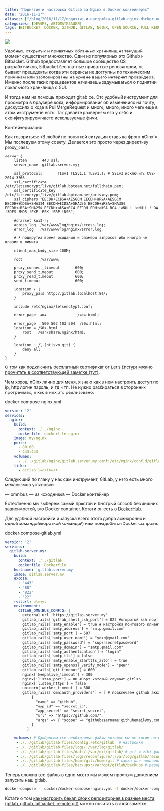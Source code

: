 ```yaml
---
title: "Поднятие и настройка Gitlab за Nginx в Docker контейнерах"
date: "2016-11-27"
aliases: ["/blog/2016/11/27/поднятие-и-настройка-gitlab-nginx-docker-контейнер/"]
categories: [DEVOPS, АВТОМАТИЗАЦИЯ]
tags: [BITBUCKET, DOCKER, GITHUB, GITLAB, NGINX, OPEN SOURCE, PULL REQUEST, RIGHT WAY, SERVER, ОПОВЕЩЕНИЯ]
---
```


![](/img/gitlab-nginx/c29716049a4fba84170901e80ffae117.jpg)

Удобных, открытых и приватных облачных хранилищ на текущий момент существует множество. 
Одни из популярных это Github и Bitbacket. Github предоставляет большое сообщество OS разработчиков, 
Bitbacket бесплатные приватные репозитории, но бывают прецеденты когда эти сервисы не доступны по 
техническим причинам или заблокированы на уровне вашего интернет провайдера. Именно после таких 
прецедентов начинаешь задумываться о поднятии локального хранилища с GUI.

И тогда нам на помощь приходит gitlab ce. Это удобный инструмент для просмотра в браузере кода, 
информирования об изменениях на почту, дискуссиях о коде в PullMergeRequest и много, много, много 
чего еще в этом инструменте есть. Так давайте развернем его у себя и сконфигурируем часто используемые фичи.

Контейнеризация

Как говориться: «В любой не понятной ситуации ставь на фронт nGinx!». Мы последуем этому совету.
Делается это просто через директиву proxy_pass.

```text
server {
    listen       443 ssl;
    server_name  gitlab.server.my;

    ssl_protocols       TLSv1 TLSv1.1 TLSv1.2; # SSLv3 исключить CVE-2014-3566
    ssl_certificate    /etc/letsencrypt/live/gitlab.bpteam.net/fullchain.pem;
    ssl_certificate_key    /etc/letsencrypt/live/gitlab.bpteam.net/privkey.pem;
    ssl_ciphers "EECDH+ECDSA+AESGCM EECDH+aRSA+AESGCM EECDH+ECDSA+SHA384 EECDH+ECDSA+SHA256 EECDH+aRSA+SHA384 EECDH+aRSA+SHA256 EECDH+aRSA+RC4 EECDH EDH+aRSA RC4 !aNULL !eNULL !LOW !3DES !MD5 !EXP !PSK !SRP !DSS";

    #charset koi8-r;
    access_log  /var/www/log/nginx/access.log;
    error_log   /var/www/log/nginx/error.log;

    # Я подкрутил время ожидания и размеры запросов ибо иногда не влазил в лимиты

    client_max_body_size 300M;

    root        /var/www;

    proxy_connect_timeout       600;
    proxy_send_timeout          600;
    proxy_read_timeout          600;
    send_timeout                600;

    location / {
        proxy_pass http://gitlab.localhost:80/;
    }

    include /etc/nginx/letsenctypt.conf;

    error_page  404              /404.html;

    error_page   500 502 503 504  /50x.html;
    location = /50x.html {
        root   /usr/share/nginx/html;
    }

    location ~ /\.(ht|svn|git) {
        deny all;
    }
}
```

[О том как подключить бесплатный сертификат от Let’s Encrypt можно прочитать в соответствующей заметке (тут)](/posts/2016-10-15-пусть-всегда-будет-SSL-подключение-lets-encrypt-к-вашему-домену).

Чем хорош nGinx лично для меня, я знаю как в нем настроить доступ по ip, http логин пароль, 
и тд и тп. Не нужно разбираться в сторонних программах, и как в них это реализовано.

docker-compose-nginx.yml

```yaml
version: '2'
services:
  nginx:
    build:
      context: ./../nginx
      dockerfile: dockerfile-nginx
    image: my/nginx
    ports:
      - 80:80
      - 443:443
    volumes:
      - ./../gitlab/nginx/gitlab.server.my.conf:/etc/nginx/conf.d/gitlab.erver.my.conf
    links:
      - gitlab.localhost
```

Следующий по плану у нас сам инструмент, GitLab, у него есть много механизмов установки

— omnibus
— из исходников
— Docker контейнер

Естественно мы выберем самый простой и быстрый способ без лишних зависимостей, 
это Docker container. Кстати он есть в [DockerHub](https://hub.docker.com/r/gitlab/gitlab-ce/).

Для удобной настройки и запуска всего этого добра асинхронно и одной командой(короткой командой) нам понадобится Docker compose.

docker-compose-gitlab.yml

```yaml
version: '2'
services:
  gitlab.server.my:
    build:
      context: ./../gitlab
      dockerfile: Dockerfile
    hostname: 'gitlab.server.my'
    image: gitlab.server.my
    expose:
      - "443"
      - "80"
      - "822"
      - "22"
    restart: always
    environment:
      GITLAB_OMNIBUS_CONFIG: |
        external_url 'https://gitlab.server.my'
        gitlab_rails['gitlab_shell_ssh_port'] = 822 #открытый ssh порт
        gitlab_rails['smtp_enable'] = true # настройка почтового клиента, я просто подключил gmail и не стал заморачиваться с локальным сервером
        gitlab_rails['smtp_address'] = "smtp.gmail.com"
        gitlab_rails['smtp_port'] = 587
        gitlab_rails['smtp_user_name'] = "your@gmail.com"
        gitlab_rails['smtp_password'] = "supersecretpassword"
        gitlab_rails['smtp_domain'] = "smtp.gmail.com"
        gitlab_rails['smtp_authentication'] = "login"
        gitlab_rails['smtp_tls'] = false
        gitlab_rails['smtp_enable_starttls_auto'] = true
        gitlab_rails['smtp_openssl_verify_mode'] = 'peer'
        gitlab_rails['git_timeout'] = 600
        nginx['keepalive_timeout'] = 300
        nginx['listen_port'] = 80 #Порт который слушает gitlab
        nginx['listen_https'] = false
        unicorn['worker_timeout'] = 300
        gitlab_rails['omniauth_providers'] = [ # подключаем github аккаунт для удобного управления репозиториями github в gitlab :)
            {
              "name" => "github",
              "app_id" => "secret_id",
              "app_secret" => "secret_secret",
              "url" => "https://github.com/",
              "args" => { "scope" => "githubusername:githubemail@my.com" }
            }
          ]

    volumes: # Пробросим все необходимые файлы которые мы не хотим потерять при остановке контейнера
     - ./../gitlab/gitlab-files/config:/etc/gitlab  # настройки
     - ./../gitlab/gitlab-files/logs/:/var/log/gitlab/
     - ./../gitlab/gitlab-files/data/:/var/opt/gitlab/ # git и wiki файлы всех пользователей и проектков
     - ./../gitlab/gitlab-files/logs/reconfigure/:/var/log/gitlab/reconfigure/
     - ./../gitlab/gitlab-files/home/git:/home/git # папка для пользователя под которым мы будем пушить наш код на другие сервера
     - ./../gitlab/gitlab-files/backups:/var/opt/gitlab/backups # резервные копии
```

Теперь сложив все файлы в одно место мы можем простым движением запусить наш gitlab.

```bash
docker-compose -f docker/docker-compose-nginx.yml -f docker/docker-compose-gitlab.yml up -d
```

Кстати о том [как настроить бекап своих репозиториев в разные места (gitlab, github, bitbacket, remote git)](/posts/2016-03-21-GIT-push-во-все-зеркала-репозитория) можно почитать в этой заметке.